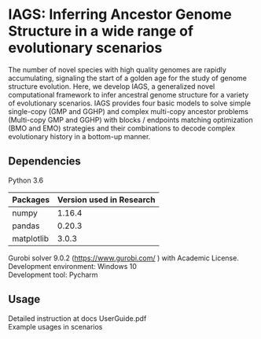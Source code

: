 # IAGS: Inferring Ancestor Genome Structure in a wide range of evolutionary scenarios

The number of novel species with high quality genomes are rapidly accumulating, signaling the start of a golden age for the study of genome structure evolution. Here, we develop IAGS, a generalized novel computational framework to infer ancestral genome structure for a variety of evolutionary scenarios. IAGS provides four basic models to solve simple single-copy (GMP and GGHP) and complex multi-copy ancestor problems (Multi-copy GMP and GGHP) with blocks / endpoints matching optimization (BMO and EMO) strategies and their combinations to decode complex evolutionary history in a bottom-up manner.

## Dependencies
Python 3.6

Packages  | Version used in Research|
--------- | --------|
numpy  | 1.16.4 |
pandas  | 0.20.3 |
matplotlib  | 3.0.3 |

Gurobi solver 9.0.2 (https://www.gurobi.com/ ) with Academic License.   
Development environment: Windows 10  
Development tool: Pycharm  

## Usage
Detailed instruction at docs UserGuide.pdf  
Example usages in scenarios  

